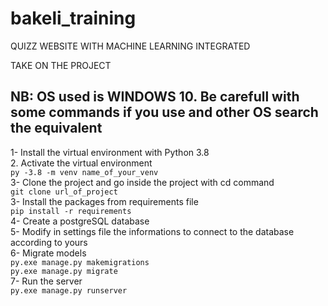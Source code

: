 # bakeli_training
QUIZZ WEBSITE WITH MACHINE LEARNING INTEGRATED

TAKE ON THE PROJECT
## NB: OS used is WINDOWS 10. Be carefull with some commands if you use and other OS search the equivalent  
1- Install the virtual environment with Python 3.8  
2. Activate the virtual environment  
                `py -3.8 -m venv name_of_your_venv`  
3- Clone the project and go inside the project with cd command  
    `git clone url_of_project`  
3- Install the packages from requirements file  
    `pip install -r requirements`   
4- Create a postgreSQL database  
5- Modify in settings file the informations to connect to the database according to yours  
6- Migrate models  
    `py.exe manage.py makemigrations`  
    `py.exe manage.py migrate`  
7- Run the server  
    `py.exe manage.py runserver`  
  

